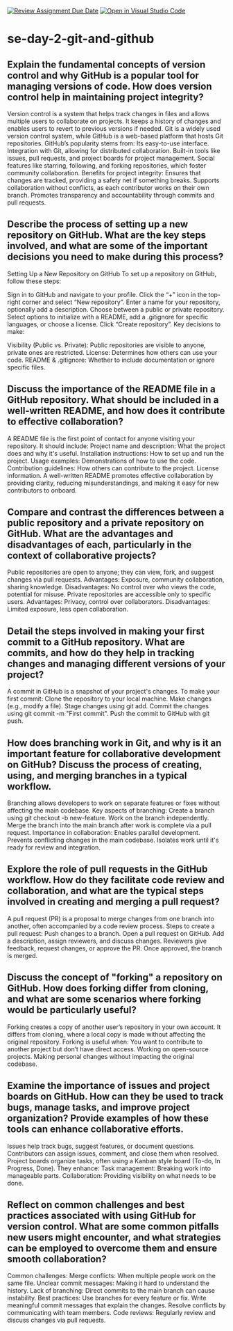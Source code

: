 [![Review Assignment Due Date](https://classroom.github.com/assets/deadline-readme-button-22041afd0340ce965d47ae6ef1cefeee28c7c493a6346c4f15d667ab976d596c.svg)](https://classroom.github.com/a/8wgCKhpZ)
[![Open in Visual Studio Code](https://classroom.github.com/assets/open-in-vscode-2e0aaae1b6195c2367325f4f02e2d04e9abb55f0b24a779b69b11b9e10269abc.svg)](https://classroom.github.com/online_ide?assignment_repo_id=15643637&assignment_repo_type=AssignmentRepo)
# se-day-2-git-and-github
## Explain the fundamental concepts of version control and why GitHub is a popular tool for managing versions of code. How does version control help in maintaining project integrity?
Version control is a system that helps track changes in files and allows multiple users to collaborate on projects. It keeps a history of changes and enables users to revert to previous versions if needed. Git is a widely used version control system, while GitHub is a web-based platform that hosts Git repositories.
GitHub’s popularity stems from:
Its easy-to-use interface.
Integration with Git, allowing for distributed collaboration.
Built-in tools like issues, pull requests, and project boards for project management.
Social features like starring, following, and forking repositories, which foster community collaboration.
Benefits for project integrity:
Ensures that changes are tracked, providing a safety net if something breaks.
Supports collaboration without conflicts, as each contributor works on their own branch.
Promotes transparency and accountability through commits and pull requests.

## Describe the process of setting up a new repository on GitHub. What are the key steps involved, and what are some of the important decisions you need to make during this process?
Setting Up a New Repository on GitHub
To set up a repository on GitHub, follow these steps:

Sign in to GitHub and navigate to your profile.
Click the “+” icon in the top-right corner and select “New repository”.
Enter a name for your repository, optionally add a description.
Choose between a public or private repository.
Select options to initialize with a README, add a .gitignore for specific languages, or choose a license.
Click “Create repository”.
Key decisions to make:

Visibility (Public vs. Private): Public repositories are visible to anyone, private ones are restricted.
License: Determines how others can use your code.
README & .gitignore: Whether to include documentation or ignore specific files.

## Discuss the importance of the README file in a GitHub repository. What should be included in a well-written README, and how does it contribute to effective collaboration?
A README file is the first point of contact for anyone visiting your repository. It should include:
Project name and description: What the project does and why it's useful.
Installation instructions: How to set up and run the project.
Usage examples: Demonstrations of how to use the code.
Contribution guidelines: How others can contribute to the project.
License information.
A well-written README promotes effective collaboration by providing clarity, reducing misunderstandings, and making it easy for new contributors to onboard.

## Compare and contrast the differences between a public repository and a private repository on GitHub. What are the advantages and disadvantages of each, particularly in the context of collaborative projects?
Public repositories are open to anyone; they can view, fork, and suggest changes via pull requests.
Advantages: Exposure, community collaboration, sharing knowledge.
Disadvantages: No control over who views the code, potential for misuse.
Private repositories are accessible only to specific users.
Advantages: Privacy, control over collaborators.
Disadvantages: Limited exposure, less open collaboration.

## Detail the steps involved in making your first commit to a GitHub repository. What are commits, and how do they help in tracking changes and managing different versions of your project?
A commit in GitHub is a snapshot of your project's changes. To make your first commit:
Clone the repository to your local machine.
Make changes (e.g., modify a file).
Stage changes using git add.
Commit the changes using git commit -m "First commit".
Push the commit to GitHub with git push.

## How does branching work in Git, and why is it an important feature for collaborative development on GitHub? Discuss the process of creating, using, and merging branches in a typical workflow.
Branching allows developers to work on separate features or fixes without affecting the main codebase. Key aspects of branching:
Create a branch using git checkout -b new-feature.
Work on the branch independently.
Merge the branch into the main branch after work is complete via a pull request.
Importance in collaboration:
Enables parallel development.
Prevents conflicting changes in the main codebase.
Isolates work until it's ready for review and integration.

## Explore the role of pull requests in the GitHub workflow. How do they facilitate code review and collaboration, and what are the typical steps involved in creating and merging a pull request?
A pull request (PR) is a proposal to merge changes from one branch into another, often accompanied by a code review process.
Steps to create a pull request:
Push changes to a branch.
Open a pull request on GitHub.
Add a description, assign reviewers, and discuss changes.
Reviewers give feedback, request changes, or approve the PR.
Once approved, the branch is merged.

## Discuss the concept of "forking" a repository on GitHub. How does forking differ from cloning, and what are some scenarios where forking would be particularly useful?
Forking creates a copy of another user’s repository in your own account. It differs from cloning, where a local copy is made without affecting the original repository.
Forking is useful when:
You want to contribute to another project but don’t have direct access.
Working on open-source projects.
Making personal changes without impacting the original codebase.

## Examine the importance of issues and project boards on GitHub. How can they be used to track bugs, manage tasks, and improve project organization? Provide examples of how these tools can enhance collaborative efforts.
Issues help track bugs, suggest features, or document questions. Contributors can assign issues, comment, and close them when resolved.
Project boards organize tasks, often using a Kanban style board (To-do, In Progress, Done). They enhance:
Task management: Breaking work into manageable parts.
Collaboration: Providing visibility on what needs to be done.

## Reflect on common challenges and best practices associated with using GitHub for version control. What are some common pitfalls new users might encounter, and what strategies can be employed to overcome them and ensure smooth collaboration?
Common challenges:
Merge conflicts: When multiple people work on the same file.
Unclear commit messages: Making it hard to understand the history.
Lack of branching: Direct commits to the main branch can cause instability.
Best practices:
Use branches for every feature or fix.
Write meaningful commit messages that explain the changes.
Resolve conflicts by communicating with team members.
Code reviews: Regularly review and discuss changes via pull requests.
